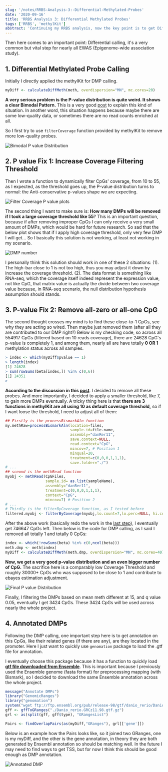 ```yaml
---
slug: '/notes/RRBS-Analysis-3:-Differential-Methylated-Probes'
date: '2020-09-16'
title: 'RRBS Analysis 3: Differential Methylated Probes'
tags: ['RRBS', 'methylKit']
abstract: 'Continuing my RRBS analysis, now the key point is to get Differential Methylated Probes out. I encountered a serious issue about P-value distribution, it shows bimodal pattern, which is not a good sign in most case, so I tried to solved it in this post.'
---
```


Then here comes to an important point: Differential calling, it's a very common but vital step for nearly all EWAS (Epigenome-wide association study).

## 1. Differential Methylated Probe Calling

Initially I directly applied the methylKit for DMP calling.

```r
myDiff <- calculateDiffMeth(meth, overdispersion="MN", mc.cores=20)
```

**A very serious problem is the P-value distribution is quite weird. It shows a clear Bimodal Pattern.** This is a very good [post](http://varianceexplained.org/statistics/interpreting-pvalue-histogram/) to explain this kind of situation. In another word, this situation happens because maybe there are some low-quality data, or sometimes there are no read counts enriched at all.

So I first try to use `filterCoverage` function provided by methylKit to remove more low-quality probes.

![Bimodal P value Distribution](./figure1.png)

## 2. P value Fix 1: Increase Coverage Filtering Threshold

Then I wrote a function to dynamically filter CpGs' coverage, from 10 to 55, as I expected, as the threshold goes up, the P-value distribution turns to normal: the Anti-conservative p-values shape we are expecting. 

![Filter Coverage P value plots](./figure2.png)

The second thing I want to make sure is: **How many DMPs will be removed if I took a large coverage threshold like 55**? This is an important question, because if after removing improper CpGs I can only receive a very small amount of DMPs, which would be hard for future research. So sad that the below plot shows that if I apply high coverage threshold, only very few DMP I will get... So I basically this solution is not working, at least not working in my scenario.

![DMP number](./figure3.png)

I personally think this solution should work in one of these 2 situations: (1). The high-bar close to 1 is not too high, thus you may adjust it down by increase the coverage threshold. (2). The data format is something like RNA-seq, which the coverage itself indeed represent the expression value, not like CpG, that matrix value is actually the divide between two coverage value because, in RNA-seq scenario, the null distribution hypothesis assumption should stands.

## 3. P-value Fix 2: Remove all-zero or all-one CpG

The second thought crosses my mind is to find these close-to-1 CpGs, see why they are acting so wired. Then maybe just removed them (after all they are contributed to our DMP right?) Below is my checking code, so across all 554917 CpGs (filtered based on 10 reads coverage), there are 24628 CpG's p-value is completely 1, and among them, nearly all are have totally **0 OR 1** methylation status across all samples.

```r
> index <- which(myDiff$pvalue == 1)
> length(index)
[1] 24628
> sum(rowSums(beta[index,]) %in% c(0,6))
[1] 24351
>
```

**According to the discussion in this [post](https://support.bioconductor.org/p/116411/)**. I decided to remove all these probes. And more importantly, I decided to apply a smaller threshold, like 7, to gain more DMPs eventually. A tricky thing here is that **there are 3 functions in methylKit are all using 10 as default coverage threshold,** so if I want loose the threshold, I need to adjust all of them:

```r
## Firstly is the processBismarkAln function
my.methRaw=processBismarkAln(location=files,
                             sample.id=file.name,
                             assembly="danRer11",
                             save.context=NULL,
                             read.context="CpG",
                             mincov=7, # Position 1
                             minqual=20,
                             treatment=c(0,0,0,1,1,1),
                             save.folder="./")
# ...
## sceond is the methRead function
myobj <- methRead(CpGFiles,
                  sample.id= as.list(sampleName),
                  assembly="danRer11",
                  treatment=c(0,0,0,1,1,1),
                  context="CpG",
                  mincov=7) # Position 2
# ...
# Thirdly is the filterByCoverage function, as I tested before
filtered.myobj <- filterByCoverage(myobj,lo.count=7,lo.perc=NULL, hi.count=NULL,hi.perc=99.9)
```

After the above work (basically redo the work in the [last step](https://yuantian1991.github.io/notes/RRBS-Analysis-2:-MethylKit)), I eventually get 746647 CpGs left. Then below is the code for DMP calling, as I said I removed all totally 1 and totally 0 CpGs:

```r
index <- which(!rowSums(beta) %in% c(0,ncol(beta)))
meth.dmp <- meth[index]
myDiff <- calculateDiffMeth(meth.dmp, overdispersion="MN", mc.cores=40)
```

**Now, we get a very good p-value distribution and an even bigger number of CpG.** The sacrifice here is a comparably low Coverage Threshold and roughly 30000+ CpGs who was supposed to be close to 1 and contribute to ebayes estimation adjustment.

![Final P value Distribution](./figure4.png)

Finally, I filtering the DMPs based on mean meth different at 15, and q value 0.05, eventually I get 3424 CpGs. These 3424 CpGs will be used across nearly the whole project.

## 4. Annotated DMPs

Following the DMP calling, one important step here is to get annotation on this CpGs, like their related genes (if there are any), are they located in the promoter. Here I just want to quickly use `genomation` package to load the .gtf file for annotation. 

I eventually choose this package because it has a function to quickly load **[gtf file downloaded from Ensemble](ftp://ftp.ensembl.org/pub/release-98/gtf)**. This is important because I previously used the Ensemble genome (fasta format) for preprocessing mapping (with Bismark), so I decided to download the same Ensemble annotation across the whole project.

```r
message("Annotate DMPs")
library("GenomicRanges")
library("genomation")
system("wget ftp://ftp.ensembl.org/pub/release-98/gtf/danio_rerio/Danio_rerio.GRCz11.98.gtf.gz")
gff <- gffToGRanges("./Danio_rerio.GRCz11.98.gtf.gz")
grl <- as(split(gff, gff$type), "GRangesList")

Pairs <- findOverlapPairs(as(myDiff,"GRanges"), grl[['gene']])
```

Below is an example how the Pairs looks like, so it joined two GRanges, one is my myDiff, and the other is the gene annotation, in theory they are both generated by Ensembl annotation so should be matching well. In the future I may need to find ways to get TSS, but for now I think this should be good enough as DMP annotation.

![Annotated DMP](./figure5.png)
